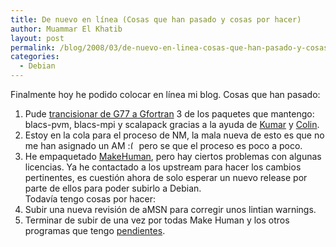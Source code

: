 ```yaml
---
title: De nuevo en línea (Cosas que han pasado y cosas por hacer)
author: Muammar El Khatib
layout: post
permalink: /blog/2008/03/de-nuevo-en-linea-cosas-que-han-pasado-y-cosas-por-hacer/
categories:
  - Debian
---
```

Finalmente hoy he podido colocar en línea mi blog. Cosas que han pasado:  
1) Pude [trancisionar de G77 a Gfortran][1] 3 de los paquetes que mantengo: blacs-pvm, blacs-mpi y scalapack gracias a la ayuda de [Kumar][2] y [Colin][3].  
2) Estoy en la cola para el proceso de NM, la mala nueva de esto es que no me han asignado un AM <img src="http://muammar.me/blog/wp-includes/images/smilies/frownie.png" alt=":(" class="wp-smiley" style="height: 1em; max-height: 1em;" /> pero se que el proceso es poco a poco.  
3) He empaquetado [MakeHuman][4], pero hay ciertos problemas con algunas licencias. Ya he contactado a los upstream para hacer los cambios pertinentes, es cuestión ahora de solo esperar un nuevo release por parte de ellos para poder subirlo a Debian.  
Todavía tengo cosas por hacer:  
1) Subir una nueva revisión de aMSN para corregir unos lintian warnings.  
2) Terminar de subir de una vez por todas Make Human y los otros programas que tengo [pendientes][5].

 [1]: http://wiki.debian.org/GfortranTransition
 [2]: http://wiki.debian.org/KumarAppaiah
 [3]: http://wiki.debian.org/ColinTuckley
 [4]: http://bugs.debian.org/456959
 [5]: http://qa.debian.org/developer.php?login=muammarelkhatib@gmail.com
